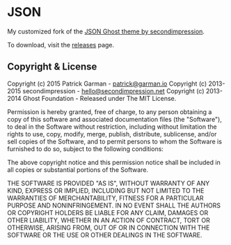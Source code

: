 # JSON

My customized fork of the [JSON Ghost theme by secondimpression](https://github.com/secondimpression/json-ghost).

To download, visit the [releases](https://github.com/pmgarman/json-ghost/releases) page.

## Copyright & License

Copyright (c) 2015 Patrick Garman - patrick@garman.io
Copyright (c) 2013-2015 secondimpression - hello@secondimpression.net
Copyright (c) 2013-2014 Ghost Foundation - Released under The MIT License.

Permission is hereby granted, free of charge, to any person obtaining a copy of this software and associated documentation files (the "Software"), to deal in the Software without restriction, including without limitation the rights to use, copy, modify, merge, publish, distribute, sublicense, and/or sell copies of the Software, and to permit persons to whom the Software is furnished to do so, subject to the following conditions:

The above copyright notice and this permission notice shall be included in all copies or substantial portions of the Software.

THE SOFTWARE IS PROVIDED "AS IS", WITHOUT WARRANTY OF ANY KIND, EXPRESS OR IMPLIED, INCLUDING BUT NOT LIMITED TO THE WARRANTIES OF MERCHANTABILITY, FITNESS FOR A PARTICULAR PURPOSE AND
NONINFRINGEMENT. IN NO EVENT SHALL THE AUTHORS OR COPYRIGHT HOLDERS BE LIABLE FOR ANY CLAIM, DAMAGES OR OTHER LIABILITY, WHETHER IN AN ACTION OF CONTRACT, TORT OR OTHERWISE, ARISING FROM, OUT OF OR IN CONNECTION WITH THE SOFTWARE OR THE USE OR OTHER DEALINGS IN THE SOFTWARE.
